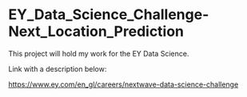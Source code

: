# EY_Data_Science_Challenge-Next_Location_Prediction


This project will hold my work for the EY Data Science. 

Link with a description below:

https://www.ey.com/en_gl/careers/nextwave-data-science-challenge


